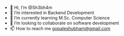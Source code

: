 - 👋 Hi, I’m @Sh3bh4m
- 👀 I’m interested in Backend Development
- 🌱 I’m currently learning M.Sc. Computer Science
- 💞️ I’m looking to collaborate on software development
- 📫 How to reach me gopaleshubham@gmail.com

<!---
Sh3bh4m/Sh3bh4m is a ✨ special ✨ repository because its `README.md` (this file) appears on your GitHub profile.
You can click the Preview link to take a look at your changes.
--->
